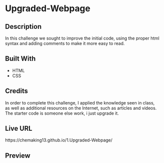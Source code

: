 # Upgraded-Webpage



<h2>Description</h2>

In this challenge we sought to improve the initial code, using the proper html syntax and adding comments to make it more easy to read. 


<h2>Built With</h2> 

- HTML
- CSS


<h2>Credits</h2>
In order to complete this challenge, I applied the knowledge seen in class, as well as additional resources on the Internet, such as articles and videos. 
The starter code is someone else work, i just upgrade it. 

<h2>Live URL</h2>
https://chemaking13.github.io/1.Upgraded-Webpage/

<h2>Preview</h2>

